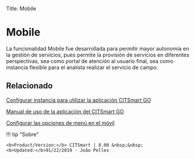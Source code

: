 Title: Mobile

# Mobile

La funcionalidad Mobile fue desarrollada para permitir mayor autonomía en la gestión de servicios, pues permite la provisión de servicios en diferentes perspectivas, sea como portal de atención al usuario final, sea como instancia flexible para el analista realizar el servicio de campo.


Relacionado
-----------

[Configurar instancia para utilizar la aplicación CITSmart GO][1]

[Manual de uso de la aplicación del CITSmart GO][2]

[Configurar las opciones de menú en el móvil][3]


[1]:/es-es/citsmart-platform-8/additional-features/mobile-and-field-service/configuration/configure-field-service-application.html
[2]:/es-es/citsmart-platform-8/additional-features/mobile-and-field-service/apps/citsmart-field-service-manual.html
[3]:/es-es/citsmart-platform-8/additional-features/mobile-and-field-service/configuration/configure-mobile-options.html


!!! tip "Sobre"

    <b>Product/Version:</b> CITSmart | 8.00 &nbsp;&nbsp;
    <b>Updated:</b>01/22/2019 - João Pelles  
